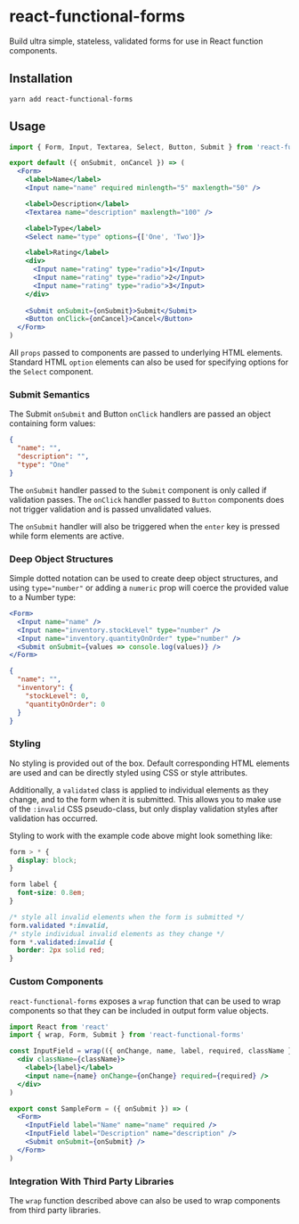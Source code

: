 # react-functional-forms

Build ultra simple, stateless, validated forms for use in React function components.

## Installation

    yarn add react-functional-forms
    
## Usage

```jsx
import { Form, Input, Textarea, Select, Button, Submit } from 'react-functional-forms'

export default ({ onSubmit, onCancel }) => (
  <Form>
    <label>Name</label>
    <Input name="name" required minlength="5" maxlength="50" />

    <label>Description</label>
    <Textarea name="description" maxlength="100" />

    <label>Type</label>
    <Select name="type" options={['One', 'Two']}>

    <label>Rating</label>
    <div>
      <Input name="rating" type="radio">1</Input>
      <Input name="rating" type="radio">2</Input>
      <Input name="rating" type="radio">3</Input>
    </div>
    
    <Submit onSubmit={onSubmit}>Submit</Submit>
    <Button onClick={onCancel}>Cancel</Button>
  </Form>
)
```

All `props` passed to components are passed to underlying HTML elements. Standard HTML `option` elements can also be
used for specifying options for the `Select` component.

### Submit Semantics

The Submit `onSubmit` and Button `onClick` handlers are passed an object containing form values:

```json
{
  "name": "",
  "description": "",
  "type": "One"
}
```

The `onSubmit` handler passed to the `Submit` component is only called if validation passes. The `onClick` handler
passed to `Button` components does not trigger validation and is passed unvalidated values. 

The `onSubmit` handler will also be triggered when the `enter` key is pressed while form elements are active.

### Deep Object Structures

Simple dotted notation can be used to create deep object structures, and using `type="number"` or adding a `numeric` 
prop will coerce the provided value to a Number type:

```jsx
<Form>
  <Input name="name" />
  <Input name="inventory.stockLevel" type="number" />
  <Input name="inventory.quantityOnOrder" type="number" />
  <Submit onSubmit={values => console.log(values)} />
</Form>
```

```json
{
  "name": "",
  "inventory": {
    "stockLevel": 0,
    "quantityOnOrder": 0
  }
}
```

### Styling

No styling is provided out of the box. Default corresponding HTML elements are used and can be directly styled using 
CSS or style attributes.

Additionally, a `validated` class is applied to individual elements as they change, and to the form when it is
submitted. This allows you to make use of the `:invalid` CSS pseudo-class, but only display validation styles after
validation has occurred.

Styling to work with the example code above might look something like:

```css
form > * {
  display: block;
}

form label {
  font-size: 0.8em;
}

/* style all invalid elements when the form is submitted */
form.validated *:invalid, 
/* style individual invalid elements as they change */
form *.validated:invalid {
  border: 2px solid red;
}
```

### Custom Components

`react-functional-forms` exposes a `wrap` function that can be used to wrap components so that they can be included in 
output form value objects.

```jsx harmony
import React from 'react'
import { wrap, Form, Submit } from 'react-functional-forms'

const InputField = wrap(({ onChange, name, label, required, className }) =>
  <div className={className}>
    <label>{label}</label>
    <input name={name} onChange={onChange} required={required} />
  </div>
)

export const SampleForm = ({ onSubmit }) => (
  <Form>
    <InputField label="Name" name="name" required />
    <InputField label="Description" name="description" />
    <Submit onSubmit={onSubmit} />
  </Form>
)
```

### Integration With Third Party Libraries

The `wrap` function described above can also be used to wrap components from third party libraries. 

```jsx harmony

```